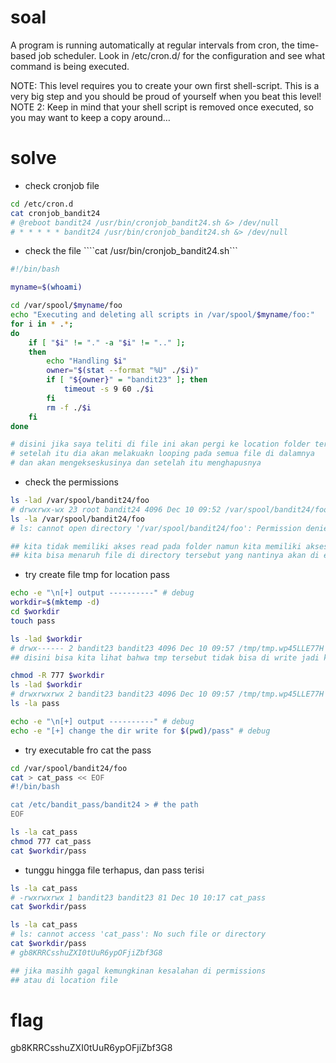 # soal
A program is running automatically at regular intervals from cron, the time-based job scheduler. Look in /etc/cron.d/ for the configuration and see what command is being executed.

NOTE: This level requires you to create your own first shell-script. This is a very big step and you should be proud of yourself when you beat this level! \
NOTE 2: Keep in mind that your shell script is removed once executed, so you may want to keep a copy around…

# solve
- check cronjob file
```bash
cd /etc/cron.d
cat cronjob_bandit24
# @reboot bandit24 /usr/bin/cronjob_bandit24.sh &> /dev/null
# * * * * * bandit24 /usr/bin/cronjob_bandit24.sh &> /dev/null
```

- check the file ````cat /usr/bin/cronjob_bandit24.sh```
```bash
#!/bin/bash

myname=$(whoami)

cd /var/spool/$myname/foo
echo "Executing and deleting all scripts in /var/spool/$myname/foo:"
for i in * .*;
do
    if [ "$i" != "." -a "$i" != ".." ];
    then
        echo "Handling $i"
        owner="$(stat --format "%U" ./$i)"
        if [ "${owner}" = "bandit23" ]; then
            timeout -s 9 60 ./$i
        fi
        rm -f ./$i
    fi
done

# disini jika saya teliti di file ini akan pergi ke location folder tertentu dulu /var/spool/$myname/foo
# setelah itu dia akan melakuakn looping pada semua file di dalamnya
# dan akan mengekseskusinya dan setelah itu menghapusnya
```

- check the permissions
```bash
ls -lad /var/spool/bandit24/foo
# drwxrwx-wx 23 root bandit24 4096 Dec 10 09:52 /var/spool/bandit24/foo
ls -la /var/spool/bandit24/foo
# ls: cannot open directory '/var/spool/bandit24/foo': Permission denied

## kita tidak memiliki akses read pada folder namun kita memiliki akses write yang artinya
## kita bisa menaruh file di directory tersebut yang nantinya akan di eksekusi oleh cronjob
```

- try create file tmp for location pass
```bash
echo -e "\n[+] output ----------" # debug
workdir=$(mktemp -d)
cd $workdir
touch pass

ls -lad $workdir
# drwx------ 2 bandit23 bandit23 4096 Dec 10 09:57 /tmp/tmp.wp45LLE77H
## disini bisa kita lihat bahwa tmp tersebut tidak bisa di write jadi kita perlu mengubah permissions nya juga

chmod -R 777 $workdir
ls -lad $workdir
# drwxrwxrwx 2 bandit23 bandit23 4096 Dec 10 09:57 /tmp/tmp.wp45LLE77H
ls -la pass

echo -e "\n[+] output ----------" # debug
echo -e "[+] change the dir write for $(pwd)/pass" # debug
```

- try executable fro cat the pass
```bash
cd /var/spool/bandit24/foo
cat > cat_pass << EOF
#!/bin/bash

cat /etc/bandit_pass/bandit24 > # the path
EOF

ls -la cat_pass
chmod 777 cat_pass
cat $workdir/pass
```

- tunggu hingga file terhapus, dan pass terisi
```bash
ls -la cat_pass
# -rwxrwxrwx 1 bandit23 bandit23 81 Dec 10 10:17 cat_pass
cat $workdir/pass

ls -la cat_pass
# ls: cannot access 'cat_pass': No such file or directory
cat $workdir/pass
# gb8KRRCsshuZXI0tUuR6ypOFjiZbf3G8

## jika masihh gagal kemungkinan kesalahan di permissions
## atau di location file
```

# flag
gb8KRRCsshuZXI0tUuR6ypOFjiZbf3G8